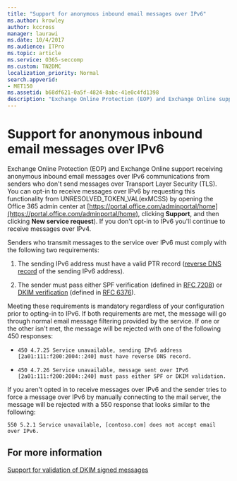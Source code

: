 ```yaml
---
title: "Support for anonymous inbound email messages over IPv6"
ms.author: krowley
author: kccross
manager: laurawi
ms.date: 10/4/2017
ms.audience: ITPro
ms.topic: article
ms.service: O365-seccomp
ms.custom: TN2DMC
localization_priority: Normal
search.appverid:
- MET150
ms.assetid: b68df621-0a5f-4824-8abc-41e0c4fd1398
description: "Exchange Online Protection (EOP) and Exchange Online support receiving anonymous inbound email messages over IPv6 communications from senders who don't send messages over Transport Layer Security (TLS). You can opt-in to receive messages over IPv6 by requesting this functionality from UNRESOLVED_TOKEN_VAL(exMCSS) by opening the Office 365 admin center at https://portal.office.com/adminportal/home, clicking Support, and then clicking New service request). If you don't opt-in to IPv6 you'll continue to receive messages over IPv4."
---
```


# Support for anonymous inbound email messages over IPv6

Exchange Online Protection (EOP) and Exchange Online support receiving anonymous inbound email messages over IPv6 communications from senders who don't send messages over Transport Layer Security (TLS). You can opt-in to receive messages over IPv6 by requesting this functionality from UNRESOLVED_TOKEN_VAL(exMCSS) by opening the Office 365 admin center at [https://portal.office.com/adminportal/home](https://portal.office.com/adminportal/home), clicking **Support**, and then clicking **New service request**). If you don't opt-in to IPv6 you'll continue to receive messages over IPv4.
  
Senders who transmit messages to the service over IPv6 must comply with the following two requirements:
  
1. The sending IPv6 address must have a valid PTR record ([reverse DNS record](https://en.wikipedia.org/wiki/Reverse_DNS_lookup) of the sending IPv6 address). 
    
2. The sender must pass either SPF verification (defined in [RFC 7208](https://tools.ietf.org/html/rfc7208)) or [DKIM verification](http://dkim.org/) (defined in [RFC 6376](https://www.rfc-editor.org/rfc/rfc6376.txt)).
    
Meeting these requirements is mandatory regardless of your configuration prior to opting-in to IPv6. If both requirements are met, the message will go through normal email message filtering provided by the service. If one or the other isn't met, the message will be rejected with one of the following 450 responses:
  
-  `450 4.7.25 Service unavailable, sending IPv6 address [2a01:111:f200:2004::240] must have reverse DNS record.`
    
-  `450 4.7.26 Service unavailable, message sent over IPv6 [2a01:111:f200:2004::240] must pass either SPF or DKIM validation.`
    
If you aren't opted in to receive messages over IPv6 and the sender tries to force a message over IPv6 by manually connecting to the mail server, the message will be rejected with a 550 response that looks similar to the following:
  
 `550 5.2.1 Service unavailable, [contoso.com] does not accept email over IPv6.`
  
## For more information

[Support for validation of DKIM signed messages](support-for-validation-of-dkim-signed-messages.md)
  

